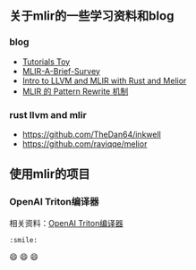 ## 关于mlir的一些学习资料和blog

### blog
+ [Tutorials Toy](https://mlir.llvm.org/docs/Tutorials/Toy/Ch-1/)
+ [MLIR-A-Brief-Survey](https://leiblog.wang/MLIR-A-Brief-Survey/)
+ [Intro to LLVM and MLIR with Rust and Melior](https://edgl.dev/blog/mlir-with-rust/)
+ [MLIR 的 Pattern Rewrite 机制](http://giantpandacv.com/project/%E9%83%A8%E7%BD%B2%E4%BC%98%E5%8C%96/%E6%B7%B1%E5%BA%A6%E5%AD%A6%E4%B9%A0%E7%BC%96%E8%AF%91%E5%99%A8/%E3%80%90%E4%BB%8E%E9%9B%B6%E5%BC%80%E5%A7%8B%E5%AD%A6%E6%B7%B1%E5%BA%A6%E5%AD%A6%E4%B9%A0%E7%BC%96%E8%AF%91%E5%99%A8%E3%80%91%E4%BA%8C%E5%8D%81%EF%BC%8CMLIR%E7%9A%84Pattern%20Rewrite%E6%9C%BA%E5%88%B6/)

### rust llvm and mlir
+ https://github.com/TheDan64/inkwell
+ https://github.com/raviqqe/melior

## 使用mlir的项目

###  OpenAI Triton编译器

相关资料：[OpenAI Triton编译器](https://github.com/AdvancedCompiler/AdvancedCompiler/tree/main?tab=readme-ov-file)

```
:smile:
```

:smile:
:smile:
:smile: